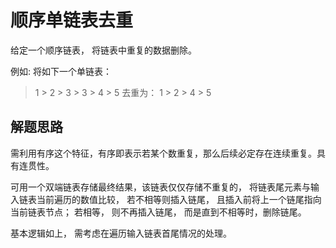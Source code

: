 # 顺序单链表去重
给定一个顺序链表， 将链表中重复的数据删除。

例如: 
将如下一个单链表：
> 1 > 2 > 3 > 3 > 4 > 5
去重为：
> 1 > 2 > 4 > 5

## 解题思路

需利用有序这个特征，有序即表示若某个数重复，那么后续必定存在连续重复。具有连贯性。

可用一个双端链表存储最终结果，该链表仅仅存储不重复的， 将链表尾元素与输入链表当前遍历的数值比较， 若不相等则插入链尾， 且插入前将上一个链尾指向当前链表节点； 若相等， 则不再插入链尾， 而是直到不相等时，删除链尾。

基本逻辑如上， 需考虑在遍历输入链表首尾情况的处理。




